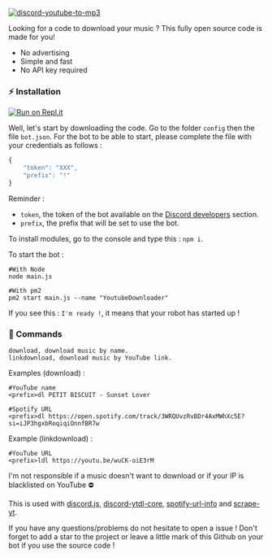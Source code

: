 [![discord-youtube-to-mp3](https://github-readme-stats.vercel.app/api/pin/?username=navaneethkm004&repo=discord-youtube-to-mp3&theme=dark)](https://github.com/navaneethkm004/discord-youtube-to-mp3)<br/>

Looking for a code to download your music ? This fully open source code is made for you!

- No advertising
- Simple and fast
- No API key required

### ⚡ Installation

[![Run on Repl.it](https://repl.it/badge/github/navaneethkm004/discord-youtube-to-mp3)](https://repl.it/github/navaneethkm004/discord-youtube-to-mp3)

Well, let's start by downloading the code.
Go to the folder `config` then the file `bot.json`.
For the bot to be able to start, please complete the file with your credentials as follows :

```js
{
    "token": "XXX",
    "prefix": "!"
}
```

Reminder :

- `token`, the token of the bot available on the [Discord developers](https://discordapp.com/developers/applications) section.
- `prefix`, the prefix that will be set to use the bot.

To install modules, go to the console and type this : `npm i`.

To start the bot :

```
#With Node
node main.js

#With pm2
pm2 start main.js --name "YoutubeDownloader"
```

If you see this : `I'm ready !`, it means that your robot has started up !

### 🎵 Commands

```
download, download music by name.
linkdownload, download music by YouTube link.
```

Examples (download) :

```
#YouTube name
<prefix>dl PETIT BISCUIT - Sunset Lover

#Spotify URL
<prefix>dl https://open.spotify.com/track/3WRQUvzRvBDr4AxMWhXc5E?si=iJP3hgxbRoqiqiOnnfBR7w
```

Example (linkdownload) :

```
#YouTube URL
<prefix>ldl https://youtu.be/wuCK-oiE3rM
```

I'm not responsible if a music doesn't want to download or if your IP is blacklisted on YouTube ⛔

This is used with [discord.js](https://www.npmjs.com/package/discord.js), [discord-ytdl-core](https://www.npmjs.com/package/discord-ytdl-core), [spotify-url-info](https://www.npmjs.com/package/spotify-url-info) and [scrape-yt](https://www.npmjs.com/package/scrape-yt).

If you have any questions/problems do not hesitate to open a issue !
Don't forget to add a star to the project or leave a little mark of this Github on your bot if you use the source code !
